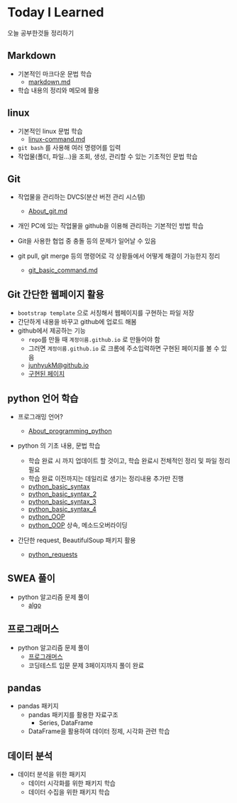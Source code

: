 # Today I Learned

오늘 공부한것들 정리하기

## Markdown

- 기본적인 마크다운 문법 학습
    - [markdown.md](https://github.com/junhyukM/TIL/blob/master/markdown/markdown.md)
- 학습 내용의 정리와 메모에 활용

## linux

- 기본적인 linux 문법 학습
    - [linux-command.md](https://github.com/junhyukM/TIL/blob/master/linux/linux-command.md)
- `git bash` 를 사용해 여러 명령어를 입력
- 작업물(폴더, 파일...)을 조회, 생성, 관리할 수 있는 기초적인 문법 학습

## Git

- 작업물을 관리하는 DVCS(분산 버전 관리 시스템)
    - [About_git.md](https://github.com/junhyukM/TIL/blob/master/git/About_git.md)


- 개인 PC에 있는 작업물을 github을 이용해 관리하는 기본적인 방법 학습
- Git을 사용한 협업 중 충돌 등의 문제가 일어날 수 있음
- git pull, git merge 등의 명령어로 각 상황들에서 어떻게 해결이 가능한지 정리
    - [git_basic_command.md](https://github.com/junhyukM/TIL/blob/master/git/git_basic_command.md)

## Git 간단한 웹페이지 활용
- `bootstrap template` 으로 서칭해서 웹페이지를 구현하는 파일 저장
- 간단하게 내용을 바꾸고 github에 업로드 해봄
- github에서 제공하는 기능
    - `repo`를 만들 때 `계정이름.github.io` 로 만들어야 함
    - 그러면 `계정이름.github.io` 로 크롬에 주소입력하면 구현된 페이지를 볼 수 있음
    - [junhyukM@github.io](https://github.com/junhyukM/junhyukM.github.io)
    - [구현된 페이지](https://junhyukm.github.io/)
    
## python 언어 학습
- 프로그래밍 언어?
    - [About_programming_python](https://github.com/junhyukM/TIL/blob/master/python/About_programming_python.md)
- python 의 기초 내용, 문법 학습
    - 학습 완료 시 까지 업데이트 할 것이고, 학습 완료시 전체적인 정리 및 파일 정리 필요
    - 학습 완료 이전까지는 데일리로 생기는 정리내용 추가만 진행
    - [python_basic_syntax](https://github.com/junhyukM/TIL/blob/master/python/python_basic_syntax.md)
    - [python_basic_syntax_2](https://github.com/junhyukM/TIL/blob/master/python/python_basic_syntax_2.md)
    - [python_basic_syntax_3](https://github.com/junhyukM/TIL/blob/master/python/python_basic_syntax_3.md)
    - [python_basic_syntax_4](https://github.com/junhyukM/TIL/blob/master/python/python_basic_syntax_4.md)
    - [python_OOP](https://github.com/junhyukM/TIL/blob/master/python/python_OOP.md)
    - [python_OOP](https://github.com/junhyukM/TIL/blob/master/python/python_OOP.md) 상속, 메소드오버라이딩

- 간단한 request, BeautifulSoup 패키지 활용
    - [python_requests](https://github.com/junhyukM/TIL/blob/master/python/python_requests.md)    

## SWEA 풀이
- python 알고리즘 문제 풀이
    - [algo](https://github.com/junhyukM/algo)

## 프로그래머스
- python 알고리즘 문제 풀이
    - [프로그래머스](https://school.programmers.co.kr/learn/challenges/beginner?order=acceptance_desc&languages=python3)
    - 코딩테스트 입문 문제 3페이지까지 풀이 완료

## pandas
- pandas 패키지
    - pandas 패키지를 활용한 자료구조
        - Series, DataFrame
    - DataFrame을 활용하여 데이터 정제, 시각화 관련 학습

## 데이터 분석
- 데이터 분석을 위한 패키지
    - 데이터 시각화를 위한 패키지 학습
    - 데이터 수집을 위한 패키지 학습